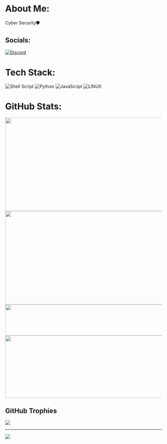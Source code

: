 # About Me: 
 Cyber Security🛡️ 
  
  
 ## Socials: 
 [![Discord](https://img.shields.io/badge/Discord-%237289DA.svg?logo=discord&logoColor=white)](https://discord.gg/https://discord.gg/https://discord.com/users/700440550154829934)  
  
 # Tech Stack: 
 ![Shell Script](https://img.shields.io/badge/shell_script-%23121011.svg?style=for-the-badge&logo=gnu-bash&logoColor=white) ![Python](https://img.shields.io/badge/python-3670A0?style=for-the-badge&logo=python&logoColor=ffdd54) ![JavaScript](https://img.shields.io/badge/javascript-%23323330.svg?style=for-the-badge&logo=javascript&logoColor=%23F7DF1E) ![LINUX](https://img.shields.io/badge/Linux-FCC624?style=for-the-badge&logo=linux&logoColor=black) 
 # GitHub Stats: 
<!-- GitHub Activity Graph -->
<img src="https://github-readme-activity-graph.vercel.app/graph?username=xNovem&theme=xcode" width="600" height="300">

<!-- GitHub Stats -->
<img src="https://github-readme-stats.vercel.app/api?username=xNovem&show_icons=true&theme=dark" width="600" height="300">

<!-- GitHub Streak Stats -->
<img src="https://github-readme-streak-stats.herokuapp.com/?user=xNovem&theme=dark&hide_border=false" width="600" height="100">

<!-- Top Languages -->
<img src="https://github-readme-stats.vercel.app/api/top-langs/?username=xNovem&theme=dark&hide_border=false&include_all_commits=true&count_private=false&layout=compact" width="600" height="200">
  
 ## GitHub Trophies 
 ![](https://github-profile-trophy.vercel.app/?username=xNovem&theme=dark&no-frame=false&no-bg=true&margin-w=4) 
  
 --- 
 [![](https://visitcount.itsvg.in/api?id=xNovem&label=Profile%20Views&color=12&icon=2&pretty=false)](https://visitcount.itsvg.in)

